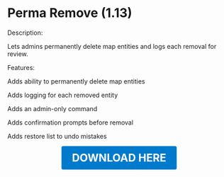 # Perma Remove (1.13)

Description:

Lets admins permanently delete map entities and logs each removal for review.

Features:

Adds ability to permanently delete map entities

Adds logging for each removed entity

Adds an admin-only command

Adds confirmation prompts before removal

Adds restore list to undo mistakes

<p align="center"><a href="https://github.com/LiliaFramework/Modules/raw/refs/heads/gh-pages/permaremove.zip" style="display:inline-block;padding:12px 24px;font-size:1.5rem;font-weight:bold;text-decoration:none;color:#fff;background-color:#007acc;border-radius:4px;">DOWNLOAD HERE</a></p>